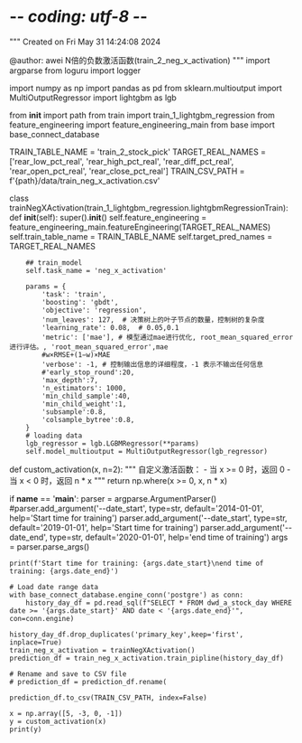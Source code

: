 # -*- coding: utf-8 -*-
"""
Created on Fri May 31 14:24:08 2024

@author: awei
N倍的负数激活函数(train_2_neg_x_activation)
"""
import argparse
from loguru import logger

import numpy as np
import pandas as pd
from sklearn.multioutput import MultiOutputRegressor
import lightgbm as lgb

from __init__ import path
from train import train_1_lightgbm_regression
from feature_engineering import feature_engineering_main
from base import base_connect_database

TRAIN_TABLE_NAME = 'train_2_stock_pick'
TARGET_REAL_NAMES = ['rear_low_pct_real', 'rear_high_pct_real', 'rear_diff_pct_real', 'rear_open_pct_real', 'rear_close_pct_real']
TRAIN_CSV_PATH = f'{path}/data/train_neg_x_activation.csv'


class trainNegXActivation(train_1_lightgbm_regression.lightgbmRegressionTrain):
    def __init__(self):
        super().__init__()
        self.feature_engineering = feature_engineering_main.featureEngineering(TARGET_REAL_NAMES)
        self.train_table_name = TRAIN_TABLE_NAME
        self.target_pred_names = TARGET_REAL_NAMES
        
        ## train_model
        self.task_name = 'neg_x_activation'
        
        params = {
            'task': 'train',
            'boosting': 'gbdt',
            'objective': 'regression',
            'num_leaves': 127,  # 决策树上的叶子节点的数量，控制树的复杂度
            'learning_rate': 0.08,  # 0.05,0.1
            'metric': ['mae'], # 模型通过mae进行优化, root_mean_squared_error进行评估。, 'root_mean_squared_error',mae
            #w×RMSE+(1−w)×MAE
            'verbose': -1, # 控制输出信息的详细程度，-1 表示不输出任何信息
            #'early_stop_round':20,
            'max_depth':7,
            'n_estimators': 1000,
            'min_child_sample':40,
            'min_child_weight':1,
            'subsample':0.8,
            'colsample_bytree':0.8,
        }
        # loading data
        lgb_regressor = lgb.LGBMRegressor(**params)
        self.model_multioutput = MultiOutputRegressor(lgb_regressor)

def custom_activation(x, n=2):
    """
    自定义激活函数：
    - 当 x >= 0 时，返回 0
    - 当 x < 0 时，返回 n * x
    """
    return np.where(x >= 0, x, n * x)


if __name__ == '__main__':
    parser = argparse.ArgumentParser()
    #parser.add_argument('--date_start', type=str, default='2014-01-01', help='Start time for training')
    parser.add_argument('--date_start', type=str, default='2019-01-01', help='Start time for training')
    parser.add_argument('--date_end', type=str, default='2020-01-01', help='end time of training')
    args = parser.parse_args()

    print(f'Start time for training: {args.date_start}\nend time of training: {args.date_end}')
    
    # Load date range data
    with base_connect_database.engine_conn('postgre') as conn:
        history_day_df = pd.read_sql(f"SELECT * FROM dwd_a_stock_day WHERE date >= '{args.date_start}' AND date < '{args.date_end}'", con=conn.engine)
    
    history_day_df.drop_duplicates('primary_key',keep='first', inplace=True)
    train_neg_x_activation = trainNegXActivation()
    prediction_df = train_neg_x_activation.train_pipline(history_day_df)
    
    # Rename and save to CSV file
    # prediction_df = prediction_df.rename(

    prediction_df.to_csv(TRAIN_CSV_PATH, index=False)

    x = np.array([5, -3, 0, -1])
    y = custom_activation(x)
    print(y)